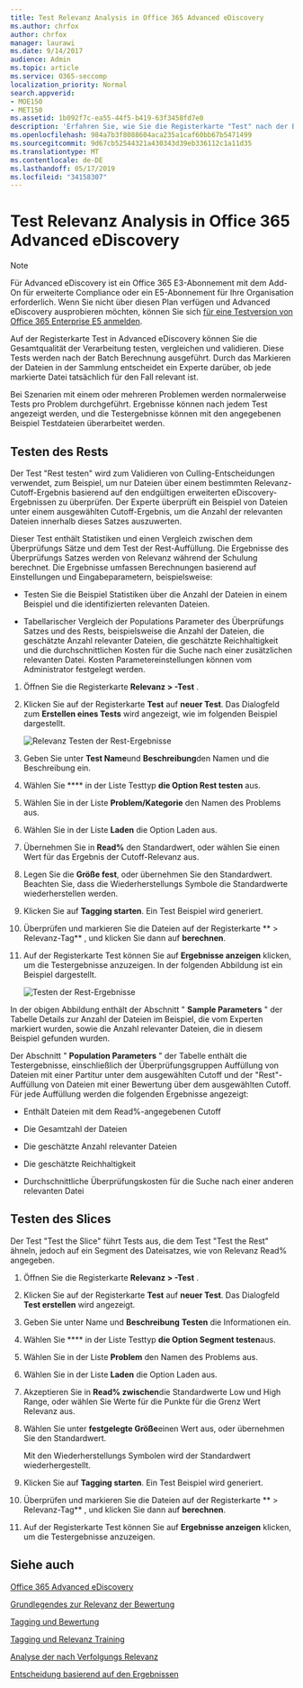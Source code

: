 ```yaml
---
title: Test Relevanz Analysis in Office 365 Advanced eDiscovery
ms.author: chrfox
author: chrfox
manager: laurawi
ms.date: 9/14/2017
audience: Admin
ms.topic: article
ms.service: O365-seccomp
localization_priority: Normal
search.appverid:
- MOE150
- MET150
ms.assetid: 1b092f7c-ea55-44f5-b419-63f3458fd7e0
description: 'Erfahren Sie, wie Sie die Registerkarte "Test" nach der Batch Berechnung in Office 365 Advanced eDiscovery verwenden, um die Gesamtqualität der Verarbeitung zu testen, zu vergleichen und zu validieren.  '
ms.openlocfilehash: 984a7b3f8088604aca235a1caf60bb67b5471499
ms.sourcegitcommit: 9d67cb52544321a430343d39eb336112c1a11d35
ms.translationtype: MT
ms.contentlocale: de-DE
ms.lasthandoff: 05/17/2019
ms.locfileid: "34158307"
---
```

# <a name="test-relevance-analysis-in-office-365-advanced-ediscovery"></a>Test Relevanz Analysis in Office 365 Advanced eDiscovery

> [!NOTE]
> Für Advanced eDiscovery ist ein Office 365 E3-Abonnement mit dem Add-On für erweiterte Compliance oder ein E5-Abonnement für Ihre Organisation erforderlich. Wenn Sie nicht über diesen Plan verfügen und Advanced eDiscovery ausprobieren möchten, können Sie sich [für eine Testversion von Office 365 Enterprise E5 anmelden](https://go.microsoft.com/fwlink/p/?LinkID=698279). 
  
Auf der Registerkarte Test in Advanced eDiscovery können Sie die Gesamtqualität der Verarbeitung testen, vergleichen und validieren. Diese Tests werden nach der Batch Berechnung ausgeführt. Durch das Markieren der Dateien in der Sammlung entscheidet ein Experte darüber, ob jede markierte Datei tatsächlich für den Fall relevant ist. 
  
Bei Szenarien mit einem oder mehreren Problemen werden normalerweise Tests pro Problem durchgeführt. Ergebnisse können nach jedem Test angezeigt werden, und die Testergebnisse können mit den angegebenen Beispiel Testdateien überarbeitet werden.
  
## <a name="testing-the-rest"></a>Testen des Rests

Der Test "Rest testen" wird zum Validieren von Culling-Entscheidungen verwendet, zum Beispiel, um nur Dateien über einem bestimmten Relevanz-Cutoff-Ergebnis basierend auf den endgültigen erweiterten eDiscovery-Ergebnissen zu überprüfen. Der Experte überprüft ein Beispiel von Dateien unter einem ausgewählten Cutoff-Ergebnis, um die Anzahl der relevanten Dateien innerhalb dieses Satzes auszuwerten.
  
Dieser Test enthält Statistiken und einen Vergleich zwischen dem Überprüfungs Sätze und dem Test der Rest-Auffüllung. Die Ergebnisse des Überprüfungs Satzes werden von Relevanz während der Schulung berechnet. Die Ergebnisse umfassen Berechnungen basierend auf Einstellungen und Eingabeparametern, beispielsweise:
  
- Testen Sie die Beispiel Statistiken über die Anzahl der Dateien in einem Beispiel und die identifizierten relevanten Dateien. 
    
- Tabellarischer Vergleich der Populations Parameter des Überprüfungs Satzes und des Rests, beispielsweise die Anzahl der Dateien, die geschätzte Anzahl relevanter Dateien, die geschätzte Reichhaltigkeit und die durchschnittlichen Kosten für die Suche nach einer zusätzlichen relevanten Datei. Kosten Parametereinstellungen können vom Administrator festgelegt werden.
    
1. Öffnen Sie die Registerkarte **Relevanz \> -Test** . 
    
2. Klicken Sie auf der Registerkarte **Test** auf **neuer Test**. Das Dialogfeld zum **Erstellen eines Tests** wird angezeigt, wie im folgenden Beispiel dargestellt. 
    
    ![Relevanz Testen der Rest-Ergebnisse](media/46e6898a-f929-4fd0-88d9-6f91d04b6ce2.png)
  
3. Geben Sie unter **Test Name**und **Beschreibung**den Namen und die Beschreibung ein.
    
4. Wählen Sie **** in der Liste Testtyp **die Option Rest testen** aus.
    
5. Wählen Sie in der Liste **Problem/Kategorie** den Namen des Problems aus. 
    
6. Wählen Sie in der Liste **Laden** die Option Laden aus. 
    
7. Übernehmen Sie in **Read%** den Standardwert, oder wählen Sie einen Wert für das Ergebnis der Cutoff-Relevanz aus. 
    
8. Legen Sie die **Größe fest**, oder übernehmen Sie den Standardwert. Beachten Sie, dass die Wiederherstellungs Symbole die Standardwerte wiederherstellen werden.
    
9. Klicken Sie auf **Tagging starten**. Ein Test Beispiel wird generiert.
    
10. Überprüfen und markieren Sie die Dateien auf der Registerkarte ** \> Relevanz-Tag** , und klicken Sie dann auf **berechnen**.
    
11. Auf der Registerkarte Test können Sie auf **Ergebnisse anzeigen** klicken, um die Testergebnisse anzuzeigen. In der folgenden Abbildung ist ein Beispiel dargestellt. 
    
    ![Testen der Rest-Ergebnisse](media/b95744a9-047d-4c29-992d-04fa7e58e58a.png)
  
In der obigen Abbildung enthält der Abschnitt " **Sample Parameters** " der Tabelle Details zur Anzahl der Dateien im Beispiel, die vom Experten markiert wurden, sowie die Anzahl relevanter Dateien, die in diesem Beispiel gefunden wurden. 
  
Der Abschnitt " **Population Parameters** " der Tabelle enthält die Testergebnisse, einschließlich der Überprüfungsgruppen Auffüllung von Dateien mit einer Partitur unter dem ausgewählten Cutoff und der "Rest"-Auffüllung von Dateien mit einer Bewertung über dem ausgewählten Cutoff. Für jede Auffüllung werden die folgenden Ergebnisse angezeigt: 
  
- Enthält Dateien mit dem Read%-angegebenen Cutoff
    
- Die Gesamtzahl der Dateien 
    
- Die geschätzte Anzahl relevanter Dateien 
    
- Die geschätzte Reichhaltigkeit 
    
- Durchschnittliche Überprüfungskosten für die Suche nach einer anderen relevanten Datei
    
## <a name="testing-the-slice"></a>Testen des Slices

Der Test "Test the Slice" führt Tests aus, die dem Test "Test the Rest" ähneln, jedoch auf ein Segment des Dateisatzes, wie von Relevanz Read% angegeben.
  
1. Öffnen Sie die Registerkarte **Relevanz \> -Test** . 
    
2. Klicken Sie auf der Registerkarte **Test** auf **neuer Test**. Das Dialogfeld **Test erstellen** wird angezeigt. 
    
3. Geben Sie unter Name und **Beschreibung** **Testen** die Informationen ein.
    
4. Wählen Sie **** in der Liste Testtyp **die Option Segment testen**aus.
    
5. Wählen Sie in der Liste **Problem** den Namen des Problems aus. 
    
6. Wählen Sie in der Liste **Laden** die Option Laden aus. 
    
7. Akzeptieren Sie in **Read% zwischen**die Standardwerte Low und High Range, oder wählen Sie Werte für die Punkte für die Grenz Wert Relevanz aus. 
    
8. Wählen Sie unter **festgelegte Größe**einen Wert aus, oder übernehmen Sie den Standardwert.
    
    Mit den Wiederherstellungs Symbolen wird der Standardwert wiederhergestellt.
    
9. Klicken Sie auf **Tagging starten**. Ein Test Beispiel wird generiert.
    
10. Überprüfen und markieren Sie die Dateien auf der Registerkarte ** \> Relevanz-Tag** , und klicken Sie dann auf **berechnen**. 
    
11. Auf der Registerkarte Test können Sie auf **Ergebnisse anzeigen** klicken, um die Testergebnisse anzuzeigen. 
    
## <a name="see-also"></a>Siehe auch

[Office 365 Advanced eDiscovery](office-365-advanced-ediscovery.md)
  
[Grundlegendes zur Relevanz der Bewertung](assessment-in-relevance-in-advanced-ediscovery.md)
  
[Tagging und Bewertung](tagging-and-assessment-in-advanced-ediscovery.md)
  
[Tagging und Relevanz Training](tagging-and-relevance-training-in-advanced-ediscovery.md)
  
[Analyse der nach Verfolgungs Relevanz](track-relevance-analysis-in-advanced-ediscovery.md)
  
[Entscheidung basierend auf den Ergebnissen](decision-based-on-the-results-in-advanced-ediscovery.md)

